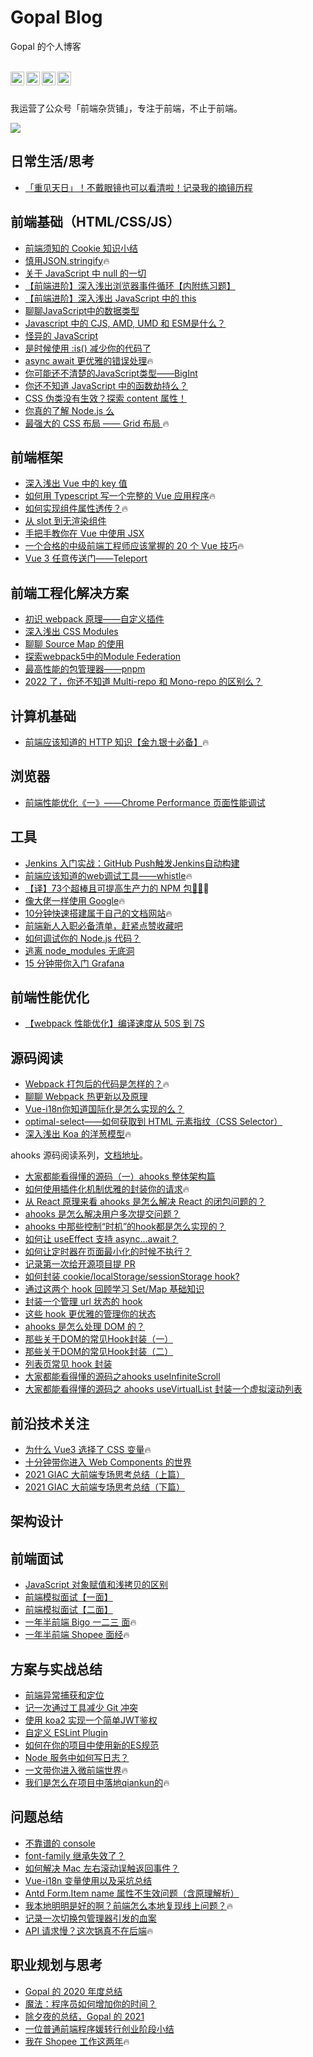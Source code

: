 

# Gopal Blog
Gopal 的个人博客


<br />
<a target="_blank" href="https://juejin.cn/user/3913917123796088">
  <img align="left" title="掘金" alt="gopal" width="22px" src="https://github.com/chokcoco/chokcoco/blob/main/juejin.svg" />
</a>
<a target="_blank" href="https://www.zhihu.com/people/GpingFeng">
  <img align="left" title="知乎" alt="gopal" width="22px" src="https://static.zhihu.com/heifetz/assets/apple-touch-icon-152.a53ae37b.png" />
</a>
<a target="_blank" href="https://segmentfault.com/u/fengguangping">
  <img align="left" title="segmentfault" alt="gopal" width="22px" src="https://cdn.segmentfault.com/r-55f15136/favicon.ico" />
</a>
<a target="_blank" href="https://www.cnblogs.com/gopal/">
  <img align="left" title="博客园" alt="gopal" width="22px" src="https://user-images.githubusercontent.com/20135760/183788581-5ea81bae-4f6f-4fd8-be52-cc1ff8b24969.png" />
</a>
<br />

<br />

我运营了公众号「前端杂货铺」，专注于前端，不止于前端。

![](https://user-images.githubusercontent.com/20135760/185728934-b89103a5-e3ee-4c9f-819e-7fffd5c72f73.png)


## 日常生活/思考
- [「重见天日」！不戴眼镜也可以看清啦！记录我的摘镜历程](https://github.com/GpingFeng/gopal-blog/issues/79)


## 前端基础（HTML/CSS/JS）
- [前端须知的 Cookie 知识小结](https://github.com/GpingFeng/gopal-blog/issues/79)
- [慎用JSON.stringify](https://github.com/GpingFeng/gopal-blog/issues/80)🔥
- [关于 JavaScript 中 null 的一切](https://github.com/GpingFeng/gopal-blog/issues/81)
- [【前端进阶】深入浅出浏览器事件循环【内附练习题】](https://github.com/GpingFeng/gopal-blog/issues/82)
- [【前端进阶】深入浅出 JavaScript 中的 this](https://github.com/GpingFeng/gopal-blog/issues/83)
- [聊聊JavaScript中的数据类型](https://github.com/GpingFeng/gopal-blog/issues/84)
- [Javascript 中的 CJS, AMD, UMD 和 ESM是什么？](https://github.com/GpingFeng/gopal-blog/issues/85)
- [怪异的 JavaScript](https://github.com/GpingFeng/gopal-blog/issues/86)
- [是时候使用 :is() 减少你的代码了](https://github.com/GpingFeng/gopal-blog/issues/87)
- [async await 更优雅的错误处理](https://github.com/GpingFeng/gopal-blog/issues/88)🔥
- [你可能还不清楚的JavaScript类型——BigInt](https://github.com/GpingFeng/gopal-blog/issues/89)
- [你还不知道 JavaScript 中的函数劫持么？](https://github.com/GpingFeng/gopal-blog/issues/90)
- [CSS 伪类没有生效？探索 content 属性！](https://github.com/GpingFeng/gopal-blog/issues/91)
- [你真的了解 Node.js 么](https://github.com/GpingFeng/gopal-blog/issues/92)
- [最强大的 CSS 布局 —— Grid 布局 ](https://github.com/GpingFeng/gopal-blog/issues/1)🔥

## 前端框架
- [深入浅出 Vue 中的 key 值](https://github.com/GpingFeng/gopal-blog/issues/66)
- [如何用 Typescript 写一个完整的 Vue 应用程序](https://github.com/GpingFeng/gopal-blog/issues/67)🔥
- [如何实现组件属性透传？](https://github.com/GpingFeng/gopal-blog/issues/68)🔥
- [从 slot 到无渲染组件](https://github.com/GpingFeng/gopal-blog/issues/69)
- [手把手教你在 Vue 中使用 JSX](https://github.com/GpingFeng/gopal-blog/issues/70)
- [一个合格的中级前端工程师应该掌握的 20 个 Vue 技巧](https://github.com/GpingFeng/gopal-blog/issues/71)🔥
- [Vue 3 任意传送门——Teleport](https://github.com/GpingFeng/gopal-blog/issues/72)

## 前端工程化解决方案
- [初识 webpack 原理——自定义插件](https://github.com/GpingFeng/gopal-blog/issues/73)
- [深入浅出 CSS Modules](https://github.com/GpingFeng/gopal-blog/issues/74)
- [聊聊 Source Map 的使用](https://github.com/GpingFeng/gopal-blog/issues/75)
- [探索webpack5中的Module Federation](https://github.com/GpingFeng/gopal-blog/issues/76)
- [最高性能的包管理器——pnpm](https://github.com/GpingFeng/gopal-blog/issues/77)
- [2022 了，你还不知道 Multi-repo 和 Mono-repo 的区别么？](https://github.com/GpingFeng/gopal-blog/issues/78)

## 计算机基础
- [前端应该知道的 HTTP 知识【金九银十必备】](https://github.com/GpingFeng/gopal-blog/issues/55)🔥

## 浏览器
- [前端性能优化《一》——Chrome Performance 页面性能调试](https://github.com/GpingFeng/gopal-blog/issues/56)

## 工具
- [Jenkins 入门实战：GitHub Push触发Jenkins自动构建](https://github.com/GpingFeng/gopal-blog/issues/57)
- [前端应该知道的web调试工具——whistle](https://github.com/GpingFeng/gopal-blog/issues/58)🔥
- [【译】73个超棒且可提高生产力的 NPM 包🚀🌱](https://github.com/GpingFeng/gopal-blog/issues/59)🔥
- [像大佬一样使用 Google](https://github.com/GpingFeng/gopal-blog/issues/60)🔥
- [10分钟快速搭建属于自己的文档网站](https://github.com/GpingFeng/gopal-blog/issues/61)🔥
- [前端新人入职必备清单，赶紧点赞收藏吧](https://github.com/GpingFeng/gopal-blog/issues/62)
- [如何调试你的 Node.js 代码？](https://github.com/GpingFeng/gopal-blog/issues/63)
- [逃离 node_modules 无底洞](https://github.com/GpingFeng/gopal-blog/issues/64)
- [15 分钟带你入门 Grafana](https://github.com/GpingFeng/gopal-blog/issues/65)

## 前端性能优化
- [【webpack 性能优化】编译速度从 50S 到 7S](https://github.com/GpingFeng/gopal-blog/issues/24)

## 源码阅读
- [Webpack 打包后的代码是怎样的？](https://github.com/GpingFeng/gopal-blog/issues/19)🔥
- [聊聊 Webpack 热更新以及原理](https://github.com/GpingFeng/gopal-blog/issues/20)
- [Vue-i18n你知道国际化是怎么实现的么？](https://github.com/GpingFeng/gopal-blog/issues/21)
- [optimal-select——如何获取到 HTML 元素指纹（CSS Selector）](https://github.com/GpingFeng/gopal-blog/issues/22)
- [深入浅出 Koa 的洋葱模型](https://github.com/GpingFeng/gopal-blog/issues/23)🔥

ahooks 源码阅读系列，[文档地址](https://gpingfeng.github.io/ahooks-analysis/)。
- [大家都能看得懂的源码（一）ahooks 整体架构篇](https://github.com/GpingFeng/gopal-blog/issues/2)
- [如何使用插件化机制优雅的封装你的请求](https://github.com/GpingFeng/gopal-blog/issues/3)🔥
- [从 React 原理来看 ahooks 是怎么解决 React 的闭包问题的？](https://github.com/GpingFeng/gopal-blog/issues/4)
- [ahooks 是怎么解决用户多次提交问题？](https://github.com/GpingFeng/gopal-blog/issues/5)
- [ahooks 中那些控制“时机”的hook都是怎么实现的？](https://github.com/GpingFeng/gopal-blog/issues/6)
- [如何让 useEffect 支持 async...await？](https://github.com/GpingFeng/gopal-blog/issues/7)
- [如何让定时器在页面最小化的时候不执行？](https://github.com/GpingFeng/gopal-blog/issues/8)
- [记录第一次给开源项目提 PR](https://github.com/GpingFeng/gopal-blog/issues/9)
- [如何封装 cookie/localStorage/sessionStorage hook?](https://github.com/GpingFeng/gopal-blog/issues/10)
- [通过这两个 hook 回顾学习 Set/Map 基础知识](https://github.com/GpingFeng/gopal-blog/issues/11)
- [封装一个管理 url 状态的 hook](https://github.com/GpingFeng/gopal-blog/issues/12)
- [这些 hook 更优雅的管理你的状态](https://github.com/GpingFeng/gopal-blog/issues/13)
- [ahooks 是怎么处理 DOM 的？](https://github.com/GpingFeng/gopal-blog/issues/14)
- [那些关于DOM的常见Hook封装（一） ](https://github.com/GpingFeng/gopal-blog/issues/17)
- [那些关于DOM的常见Hook封装（二）](https://github.com/GpingFeng/gopal-blog/issues/15)
- [列表页常见 hook 封装](https://github.com/GpingFeng/gopal-blog/issues/16)
- [大家都能看得懂的源码之ahooks useInfiniteScroll](https://github.com/GpingFeng/gopal-blog/issues/93)
- [大家都能看得懂的源码之 ahooks useVirtualList 封装一个虚拟滚动列表](https://github.com/GpingFeng/gopal-blog/issues/94)


## 前沿技术关注
- [为什么 Vue3 选择了 CSS 变量](https://github.com/GpingFeng/gopal-blog/issues/25)🔥
- [十分钟带你进入 Web Components 的世界](https://github.com/GpingFeng/gopal-blog/issues/26)
- [2021 GIAC 大前端专场思考总结（上篇）](https://github.com/GpingFeng/gopal-blog/issues/27)
- [2021 GIAC 大前端专场思考总结（下篇）](https://github.com/GpingFeng/gopal-blog/issues/28)

## 架构设计

## 前端面试
- [JavaScript 对象赋值和浅拷贝的区别](https://github.com/GpingFeng/gopal-blog/issues/29)
- [前端模拟面试【一面】](https://github.com/GpingFeng/gopal-blog/issues/30)
- [前端模拟面试【二面】](https://github.com/GpingFeng/gopal-blog/issues/31)
- [一年半前端 Bigo 一二三 面](https://github.com/GpingFeng/gopal-blog/issues/32)🔥
- [一年半前端 Shopee 面经](https://github.com/GpingFeng/gopal-blog/issues/33)🔥

## 方案与实战总结
- [前端异常捕获和定位](https://github.com/GpingFeng/gopal-blog/issues/34)
- [记一次通过工具减少 Git 冲突](https://github.com/GpingFeng/gopal-blog/issues/35)
- [使用 koa2 实现一个简单JWT鉴权](https://github.com/GpingFeng/gopal-blog/issues/36)
- [自定义 ESLint Plugin](https://github.com/GpingFeng/gopal-blog/issues/37)
- [如何在你的项目中使用新的ES规范](https://github.com/GpingFeng/gopal-blog/issues/38)
- [Node 服务中如何写日志？](https://github.com/GpingFeng/gopal-blog/issues/39)
- [一文带你进入微前端世界](https://github.com/GpingFeng/gopal-blog/issues/40)🔥
- [我们是怎么在项目中落地qiankun的](https://github.com/GpingFeng/gopal-blog/issues/41)🔥

## 问题总结
- [不靠谱的 console](https://github.com/GpingFeng/gopal-blog/issues/42)
- [font-family 继承失效了？](https://github.com/GpingFeng/gopal-blog/issues/43)
- [如何解决 Mac 左右滚动误触返回事件？](https://github.com/GpingFeng/gopal-blog/issues/44)
- [Vue-i18n 变量使用以及采坑总结](https://github.com/GpingFeng/gopal-blog/issues/45)
- [Antd Form.Item name 属性不生效问题（含原理解析）](https://github.com/GpingFeng/gopal-blog/issues/46)
- [我本地明明是好的啊？前端怎么本地复现线上问题？](https://github.com/GpingFeng/gopal-blog/issues/47)🔥
- [记录一次切换包管理器引发的血案](https://github.com/GpingFeng/gopal-blog/issues/48)
- [API 请求慢？这次锅真不在后端](https://github.com/GpingFeng/gopal-blog/issues/49)🔥

## 职业规划与思考
- [Gopal 的 2020 年度总结 ](https://github.com/GpingFeng/gopal-blog/issues/50)
- [魔法：程序员如何增加你的时间？](https://github.com/GpingFeng/gopal-blog/issues/51)
- [除夕夜的总结，Gopal 的 2021](https://github.com/GpingFeng/gopal-blog/issues/52)
- [一位普通前端程序媛转行创业阶段小结](https://github.com/GpingFeng/gopal-blog/issues/53)
- [我在 Shopee 工作这两年](https://github.com/GpingFeng/gopal-blog/issues/54)🔥


